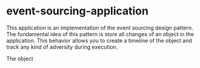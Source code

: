 # event-sourcing-application

This application is an implementation of the event sourcing design pattern. The fundamental idea of this pattern is store all changes of an object in the application. This behavior allows you to create a timeline of the object and track any kind of adversity during execution.

The object 